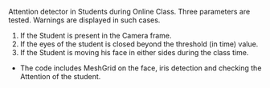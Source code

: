 Attention detector in Students during Online Class.
Three parameters are tested. Warnings are displayed in such cases.
1. If the Student is present in the Camera frame.
2. If the eyes of the student is closed beyond the threshold (in time) value.
3. If the Student is moving his face in either sides during the class time.

* The code includes MeshGrid on the face, iris detection and checking the Attention of the student.
